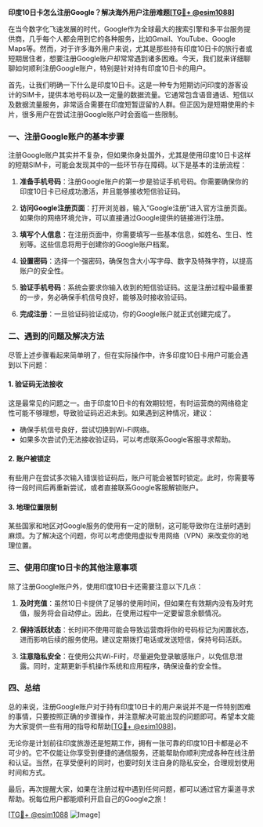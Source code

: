 **印度10日卡怎么注册Google？解决海外用户注册难题[[TG💪+ @esim1088](https://t.me/s/esim1088)]**

在当今数字化飞速发展的时代，Google作为全球最大的搜索引擎和多平台服务提供商，几乎每个人都会用到它的各种服务，比如Gmail、YouTube、Google Maps等。然而，对于许多海外用户来说，尤其是那些持有印度10日卡的旅行者或短期居住者，想要注册Google账户却常常遇到诸多困难。今天，我们就来详细聊聊如何顺利注册Google账户，特别是针对持有印度10日卡的用户。

首先，让我们明确一下什么是印度10日卡。这是一种专为短期访问印度的游客设计的SIM卡，提供本地号码以及一定量的数据流量。它通常包含语音通话、短信以及数据流量服务，非常适合需要在印度短暂逗留的人群。但正因为是短期使用的卡片，很多用户在尝试注册Google账户时会面临一些限制。

### 一、注册Google账户的基本步骤

注册Google账户其实并不复杂，但如果你身处国外，尤其是使用印度10日卡这样的短期SIM卡，可能会发现其中的一些环节存在障碍。以下是基本的注册流程：

1. **准备手机号码**：注册Google账户的第一步是验证手机号码。你需要确保你的印度10日卡已经成功激活，并且能够接收短信验证码。
   
2. **访问Google注册页面**：打开浏览器，输入“Google注册”进入官方注册页面。如果你的网络环境允许，可以直接通过Google提供的链接进行注册。

3. **填写个人信息**：在注册页面中，你需要填写一些基本信息，如姓名、生日、性别等。这些信息将用于创建你的Google账户档案。

4. **设置密码**：选择一个强密码，确保包含大小写字母、数字及特殊字符，以提高账户的安全性。

5. **验证手机号码**：系统会要求你输入收到的短信验证码。这是注册过程中最重要的一步，务必确保手机信号良好，能够及时接收验证码。

6. **完成注册**：一旦验证码验证成功，你的Google账户就正式创建完成了。

### 二、遇到的问题及解决方法

尽管上述步骤看起来简单明了，但在实际操作中，许多印度10日卡用户可能会遇到以下问题：

#### 1. 验证码无法接收
这是最常见的问题之一。由于印度10日卡的有效期较短，有时运营商的网络稳定性可能不够理想，导致验证码迟迟未到。如果遇到这种情况，建议：
- 确保手机信号良好，尝试切换到Wi-Fi网络。
- 如果多次尝试仍无法接收验证码，可以考虑联系Google客服寻求帮助。

#### 2. 账户被锁定
有些用户在尝试多次输入错误验证码后，账户可能会被暂时锁定。此时，你需要等待一段时间后再重新尝试，或者直接联系Google客服解锁账户。

#### 3. 地理位置限制
某些国家和地区对Google服务的使用有一定的限制，这可能导致你在注册时遇到麻烦。为了解决这个问题，你可以考虑使用虚拟专用网络（VPN）来改变你的地理位置。

### 三、使用印度10日卡的其他注意事项

除了注册Google账户外，使用印度10日卡还需要注意以下几点：

1. **及时充值**：虽然10日卡提供了足够的使用时间，但如果在有效期内没有及时充值，服务将会自动停止。因此，在使用过程中一定要留意余额情况。

2. **保持活跃状态**：长时间不使用可能会导致运营商将你的号码标记为闲置状态，进而影响后续的服务使用。建议定期拨打电话或发送短信，保持号码活跃。

3. **注意隐私安全**：在使用公共Wi-Fi时，尽量避免登录敏感账户，以免信息泄露。同时，定期更新手机操作系统和应用程序，确保设备的安全性。

### 四、总结

总的来说，注册Google账户对于持有印度10日卡的用户来说并不是一件特别困难的事情，只要按照正确的步骤操作，并注意解决可能出现的问题即可。希望本文能为大家提供一些有用的指导和帮助[[TG💪+ @esim1088](https://t.me/s/esim1088)]。

无论你是计划前往印度旅游还是短期工作，拥有一张可靠的印度10日卡都是必不可少的。它不仅能让你享受到便捷的通信服务，还能帮助你顺利完成各种在线注册和认证。当然，在享受便利的同时，也要时刻关注自身的隐私安全，合理规划使用时间和方式。

最后，再次提醒大家，如果在注册过程中遇到任何问题，都可以通过官方渠道寻求帮助。祝每位用户都能顺利开启自己的Google之旅！

[[TG💪+ @esim1088](https://t.me/s/esim1088) ![Image](https://i.postimg.cc/4NQfJmqS/Snipaste-2025-05-13-00-14-12.png)]